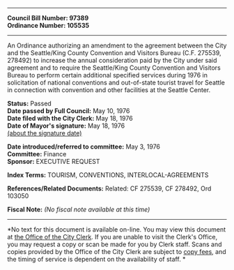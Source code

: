 * * * * *  
  
**Council Bill Number: [](#h0)[](#h2)97389**   
**Ordinance Number: 105535**  
  
* * * * *  
  
An Ordinance authorizing an amendment to the agreement between the City and the Seattle/King County Convention and Visitors Bureau (C.F. 275539, 278492) to increase the annual consideration paid by the City under said agreement and to require the Seattle/King County Convention and Visitors Bureau to perform certain additional specified services during 1976 in solicitation of national conventions and out-of-state tourist travel for Seattle in connection with convention and other facilities at the Seattle Center.  
  
**Status:** Passed   
**Date passed by Full Council:** May 10, 1976   
**Date filed with the City Clerk:** May 18, 1976   
**Date of Mayor's signature:** May 18, 1976   
[(about the signature date)](/~public/approvaldate.htm)   
  
  
**Date introduced/referred to committee:** May 3, 1976   
**Committee:** Finance   
**Sponsor:** EXECUTIVE REQUEST   
  
**Index Terms:** TOURISM, CONVENTIONS, INTERLOCAL-AGREEMENTS  
  
**References/Related Documents:** Related: CF 275539, CF 278492, Ord 103050  
  
**Fiscal Note:** *(No fiscal note available at this time)*  
  
* * * * *  
  
*No text for this document is available on-line. You may view this document at [the Office of the City Clerk](http://www.seattle.gov/leg/clerk/contactUs.htm). If you are unable to visit the Clerk's Office, you may request a copy or scan be made for you by Clerk staff. Scans and copies provided by the Office of the City Clerk are subject to [copy fees](http://clerk.seattle.gov/~public/clerkfees.htm), and the timing of service is dependent on the availability of staff. *  
  
  
